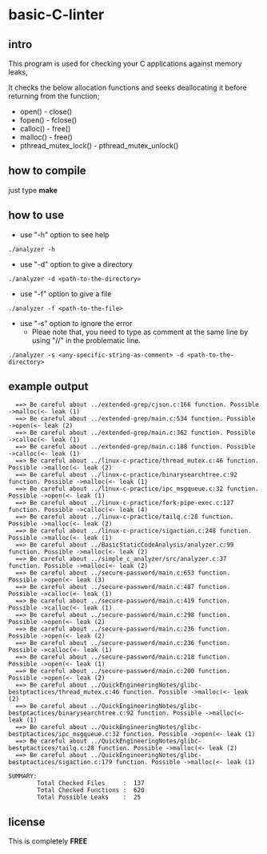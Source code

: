 # basic-C-linter

## intro

This program is used for checking your C applications against memory leaks,

It checks the below allocation functions and seeks deallocating it before returning from the function;
* open()               - close()
* fopen()              - fclose()
* calloc()             - free()
* malloc()             - free()
* pthread_mutex_lock() - pthread_mutex_unlock()

## how to compile

just type **make**

## how to use

* use "-h" option to see help
```
./analyzer -h
```

* use "-d" option to give a directory
```
./analyzer -d <path-to-the-directory>
```

* use "-f" option to give a file
```
./analyzer -f <path-to-the-file>
```

* use "-s" option to ignore the error
    * Pleae note that, you need to type <any-specific-string-as-comment> as comment at the same line by using "//" in the problematic line.
```
./analyzer -s <any-specific-string-as-comment> -d <path-to-the-directory>
```

## example output

```
  ==> Be careful about ../extended-grep/cjson.c:166 function. Possible ->malloc(<- leak (1)
  ==> Be careful about ../extended-grep/main.c:534 function. Possible ->open(<- leak (2)
  ==> Be careful about ../extended-grep/main.c:362 function. Possible ->calloc(<- leak (1)
  ==> Be careful about ../extended-grep/main.c:188 function. Possible ->calloc(<- leak (1)
  ==> Be careful about ../linux-c-practice/thread_mutex.c:46 function. Possible ->malloc(<- leak (2)
  ==> Be careful about ../linux-c-practice/binarysearchtree.c:92 function. Possible ->malloc(<- leak (1)
  ==> Be careful about ../linux-c-practice/ipc_msgqueue.c:32 function. Possible ->open(<- leak (1)
  ==> Be careful about ../linux-c-practice/fork-pipe-exec.c:127 function. Possible ->calloc(<- leak (4)
  ==> Be careful about ../linux-c-practice/tailq.c:28 function. Possible ->malloc(<- leak (2)
  ==> Be careful about ../linux-c-practice/sigaction.c:248 function. Possible ->malloc(<- leak (1)
  ==> Be careful about ../BasicStaticCodeAnalysis/analyzer.c:99 function. Possible ->malloc(<- leak (2)
  ==> Be careful about ../simple_c_analyzer/src/analyzer.c:37 function. Possible ->malloc(<- leak (2)
  ==> Be careful about ../secure-password/main.c:653 function. Possible ->open(<- leak (3)
  ==> Be careful about ../secure-password/main.c:487 function. Possible ->calloc(<- leak (1)
  ==> Be careful about ../secure-password/main.c:419 function. Possible ->calloc(<- leak (1)
  ==> Be careful about ../secure-password/main.c:298 function. Possible ->open(<- leak (2)
  ==> Be careful about ../secure-password/main.c:236 function. Possible ->open(<- leak (2)
  ==> Be careful about ../secure-password/main.c:236 function. Possible ->calloc(<- leak (1)
  ==> Be careful about ../secure-password/main.c:218 function. Possible ->open(<- leak (1)
  ==> Be careful about ../secure-password/main.c:200 function. Possible ->open(<- leak (2)
  ==> Be careful about ../QuickEngineeringNotes/glibc-bestptactices/thread_mutex.c:46 function. Possible ->malloc(<- leak (2)
  ==> Be careful about ../QuickEngineeringNotes/glibc-bestptactices/binarysearchtree.c:92 function. Possible ->malloc(<- leak (1)
  ==> Be careful about ../QuickEngineeringNotes/glibc-bestptactices/ipc_msgqueue.c:32 function. Possible ->open(<- leak (1)
  ==> Be careful about ../QuickEngineeringNotes/glibc-bestptactices/tailq.c:28 function. Possible ->malloc(<- leak (2)
  ==> Be careful about ../QuickEngineeringNotes/glibc-bestptactices/sigaction.c:179 function. Possible ->malloc(<- leak (1)

SUMMARY:
        Total Checked Files     :  137
        Total Checked Functions :  620
        Total Possible Leaks    :  25
```

## license

This is completely **FREE**

